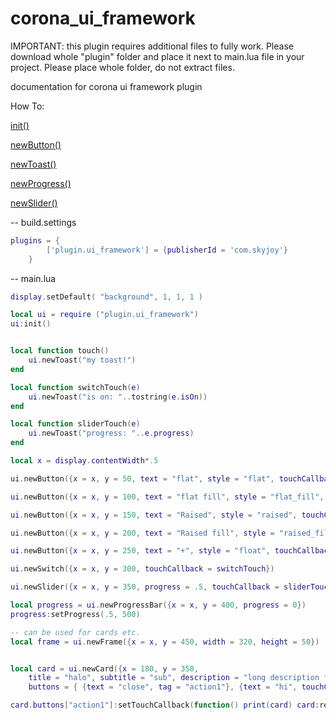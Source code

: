 # corona_ui_framework
IMPORTANT: this plugin requires additional files to fully work.
Please download whole "plugin" folder and place it next to main.lua file in your project. Please place whole folder, do not extract files.

documentation for corona ui framework plugin

How To:

[init()](init.markdown)

[newButton()](newButton.markdown)

[newToast()](newToast.markdown)

[newProgress()](newProgress.markdown)

[newSlider()](newSlider.markdown)

-- build.settings
``````lua
plugins = {  
        ['plugin.ui_framework'] = {publisherId = 'com.skyjoy'}
    }
``````

-- main.lua
``````lua
display.setDefault( "background", 1, 1, 1 )

local ui = require ("plugin.ui_framework")
ui:init()


local function touch()
	ui.newToast("my toast!")
end

local function switchTouch(e)
	ui.newToast("is on: "..tostring(e.isOn))
end

local function sliderTouch(e)
	ui.newToast("progress: "..e.progress)
end

local x = display.contentWidth*.5

ui.newButton({x = x, y = 50, text = "flat", style = "flat", touchCallback = touch})

ui.newButton({x = x, y = 100, text = "flat fill", style = "flat_fill", touchCallback = touch})

ui.newButton({x = x, y = 150, text = "Raised", style = "raised", touchCallback = touch})

ui.newButton({x = x, y = 200, text = "Raised fill", style = "raised_fill", touchCallback = touch})

ui.newButton({x = x, y = 250, text = "+", style = "float", touchCallback = touch})

ui.newSwitch({x = x, y = 300, touchCallback = switchTouch})

ui.newSlider({x = x, y = 350, progress = .5, touchCallback = sliderTouch})

local progress = ui.newProgressBar({x = x, y = 400, progress = 0})
progress:setProgress(.5, 500)

-- can be used for cards etc.
local frame = ui.newFrame({x = x, y = 450, width = 320, height = 50})


local card = ui.newCard({x = 180, y = 350, 
	title = "halo", subtitle = "sub", description = "long description for this cards", width = 320, height = 150,
	buttons = { {text = "close", tag = "action1"}, {text = "hi", touchCallback = function() print("hi") end}  }})

card.buttons["action1"]:setTouchCallback(function() print(card) card:removeSelf()  end)
	

``````
